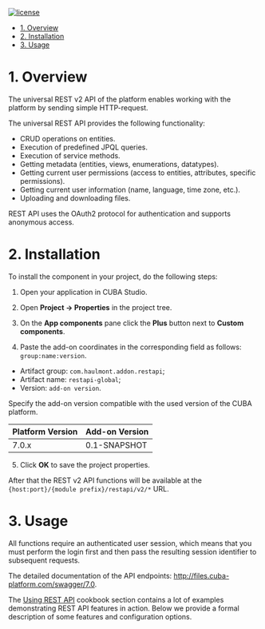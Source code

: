 [![license](https://img.shields.io/badge/license-Apache%20License%202.0-blue.svg?style=flat)](http://www.apache.org/licenses/LICENSE-2.0)

- [1. Overview](#overview)
- [2. Installation](#installation)
- [3. Usage](#usage)

# 1. Overview <a name="overview"></a>

The universal REST v2 API of the platform enables working with the platform by sending simple HTTP-request.

The universal REST API provides the following functionality:
- CRUD operations on entities.
- Execution of predefined JPQL queries.
- Execution of service methods.
- Getting metadata (entities, views, enumerations, datatypes).
- Getting current user permissions (access to entities, attributes, specific permissions).
- Getting current user information (name, language, time zone, etc.).
- Uploading and downloading files.

REST API uses the OAuth2 protocol for authentication and supports anonymous access.

# 2. Installation <a name="installation"></a>

To install the component in your project, do the following steps:

1. Open your application in CUBA Studio.

2. Open **Project -> Properties** in the project tree.

3. On the **App components** pane click the **Plus** button next to **Custom components**.

4. Paste the add-on coordinates in the corresponding field as follows: `group:name:version`.

  - Artifact group: `com.haulmont.addon.restapi`;
  - Artifact name: `restapi-global`;
  - Version: `add-on version`.

Specify the add-on version compatible with the used version of the CUBA platform.

| Platform Version | Add-on Version |
|------------------|----------------|
|7.0.x             | 0.1-SNAPSHOT   |

5. Click **OK** to save the project properties.

After that the REST v2 API functions will be available at the `{host:port}/{module prefix}/restapi/v2/*` URL.

# 3. Usage <a name="usage"></a>

All functions require an authenticated user session, which means that you must perform the login first and then pass the resulting session identifier to subsequent requests.

The detailed documentation of the API endpoints: http://files.cuba-platform.com/swagger/7.0.

The [Using REST API](https://doc.cuba-platform.com/manual-7.0/rest_api_v2_usage_example.html) cookbook section contains a lot of examples demonstrating REST API features in action. Below we provide a formal description of some features and configuration options.